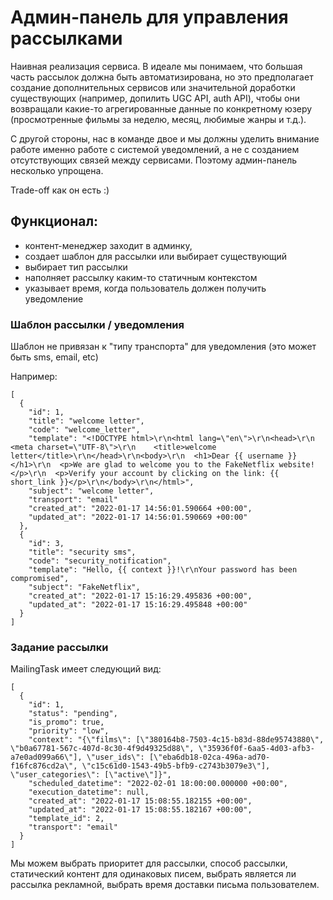 # Админ-панель для управления рассылками

Наивная реализация сервиса. 
В идеале мы понимаем, что большая часть рассылок должна быть автоматизирована, но это 
предполагает создание дополнительных сервисов или значительной доработки существующих (например, допилить UGC API, 
auth API), чтобы они возвращали какие-то агрегированные данные по конкретному юзеру (просмотренные фильмы за неделю, 
месяц, любимые жанры и т.д.).

С другой стороны, нас в команде двое и мы должны уделить внимание работе именно работе с системой уведомлений, а не с 
созданием отсутствующих связей между сервисами. Поэтому админ-панель несколько упрощена.

Trade-off как он есть :)

## Функционал: 
- контент-менеджер заходит в админку, 
- создает шаблон для рассылки или выбирает существующий 
- выбирает тип рассылки
- наполняет рассылку каким-то статичным контекстом
- указывает время, когда пользователь должен получить уведомление


### Шаблон рассылки / уведомления

Шаблон не привязан к "типу транспорта" для уведомления (это может быть sms, email, etc)

Например:

```
[
  {
    "id": 1,
    "title": "welcome letter",
    "code": "welcome_letter",
    "template": "<!DOCTYPE html>\r\n<html lang=\"en\">\r\n<head>\r\n    <meta charset=\"UTF-8\">\r\n    <title>welcome letter</title>\r\n</head>\r\n<body>\r\n  <h1>Dear {{ username }}</h1>\r\n  <p>We are glad to welcome you to the FakeNetflix website! </p>\r\n  <p>Verify your account by clicking on the link: {{ short_link }}</p>\r\n</body>\r\n</html>",
    "subject": "welcome letter",
    "transport": "email"
    "created_at": "2022-01-17 14:56:01.590664 +00:00",
    "updated_at": "2022-01-17 14:56:01.590669 +00:00"
  },
  {
    "id": 3,
    "title": "security sms",
    "code": "security_notification",
    "template": "Hello, {{ context }}!\r\nYour password has been compromised",
    "subject": "FakeNetflix",
    "created_at": "2022-01-17 15:16:29.495836 +00:00",
    "updated_at": "2022-01-17 15:16:29.495848 +00:00"
  }
]
```

### Задание рассылки

MailingTask имеет следующий вид:

```
[
  {
    "id": 1,
    "status": "pending",
    "is_promo": true,
    "priority": "low",
    "context": "{\"films\": [\"380164b8-7503-4c15-b83d-88de95743880\", \"b0a67781-567c-407d-8c30-4f9d49325d88\", \"35936f0f-6aa5-4d03-afb3-a7e0ad099a66\"], \"user_ids\": [\"eba6db18-02ca-496a-ad70-f16fc876cd2a\", \"c15c61d0-1543-49b5-bfb9-c2743b3079e3\"], \"user_categories\": [\"active\"]}",
    "scheduled_datetime": "2022-02-01 18:00:00.000000 +00:00",
    "execution_datetime": null,
    "created_at": "2022-01-17 15:08:55.182155 +00:00",
    "updated_at": "2022-01-17 15:08:55.182167 +00:00",
    "template_id": 2,
    "transport": "email"
  }
]
```

Мы можем выбрать приоритет для рассылки, способ рассылки, статический контент для одинаковых писем, выбрать является ли 
рассылка рекламной, выбрать время доставки письма пользователем.
